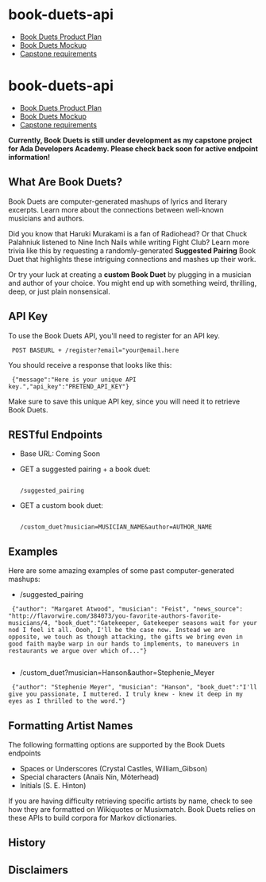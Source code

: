# book-duets-api

- [Book Duets Product Plan](https://github.com/lorainekv/book-duets-api/blob/master/product_plan.md)
- [Book Duets Mockup](https://github.com/lorainekv/book-duets-api/blob/master/bookduets_mockup.pdf)
- [Capstone requirements](https://github.com/Ada-Developers-Academy/daily-curriculum/blob/master/topic_resources/capstone/capstone.md)


# book-duets-api

- [Book Duets Product Plan](https://github.com/lorainekv/book-duets-api/blob/master/product_plan.md)
- [Book Duets Mockup](https://github.com/lorainekv/book-duets-api/blob/master/bookduets_mockup.pdf)
- [Capstone requirements](https://github.com/Ada-Developers-Academy/daily-curriculum/blob/master/topic_resources/capstone/capstone.md)

**Currently, Book Duets is still under development as my capstone project for Ada Developers Academy. Please check back soon for active endpoint information!**

## What Are Book Duets?

Book Duets are computer-generated mashups of lyrics and literary excerpts. Learn more about the connections between well-known musicians and authors.

Did you know that Haruki Murakami is a fan of Radiohead? Or that Chuck Palahniuk listened to Nine Inch Nails while writing Fight Club? Learn more trivia like this by requesting a randomly-generated **Suggested Pairing** Book Duet that highlights these intriguing connections and mashes up their work.

Or try your luck at creating a **custom Book Duet** by plugging in a musician and author of your choice. You might end up with something weird, thrilling, deep, or just plain nonsensical.  

## API Key

To use the Book Duets API, you'll need to register for an API key.

<pre><code> POST BASEURL + /register?email="your@email.here </code></pre>

You should receive a response that looks like this:

<pre><code> {"message":"Here is your unique API key.","api_key":"PRETEND_API_KEY"} </code></pre>

Make sure to save this unique API key, since you will need it to retrieve Book Duets.

## RESTful Endpoints

  - Base URL: Coming Soon

  - GET a suggested pairing + a book duet: <pre><code> /suggested_pairing </code></pre>

  - GET a custom book duet: <pre><code> /custom_duet?musician=MUSICIAN_NAME&author=AUTHOR_NAME </code></pre>

## Examples

Here are some amazing examples of some past computer-generated mashups:

  - /suggested_pairing

  <pre><code> {"author": "Margaret Atwood", "musician": "Feist", "news_source": "http://flavorwire.com/384073/you-favorite-authors-favorite-musicians/4, "book_duet":"Gatekeeper, Gatekeeper seasons wait for your nod I feel it all. Oooh, I'll be the case now. Instead we are opposite, we touch as though attacking, the gifts we bring even in good faith maybe warp in our hands to implements, to maneuvers in restaurants we argue over which of..."}
   </code></pre>

  - /custom_duet?musician=Hanson&author=Stephenie_Meyer

  <pre><code> {"author": "Stephenie Meyer", "musician": "Hanson", "book_duet":"I'll give you passionate, I muttered. I truly knew - knew it deep in my eyes as I thrilled to the word."} </code></pre>

## Formatting Artist Names

  The following formatting options are supported by the Book Duets endpoints
  - Spaces or Underscores (Crystal Castles, William_Gibson)
  - Special characters (Anaïs Nin, Möterhead)
  - Initials (S. E. Hinton)

  If you are having difficulty retrieving specific artists by name, check to see how they are formatted on Wikiquotes or Musixmatch. Book Duets relies on these APIs to build corpora for Markov dictionaries.

## History

## Disclaimers
